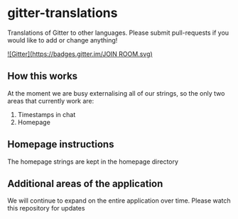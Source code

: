 gitter-translations
===================

Translations of Gitter to other languages. Please submit pull-requests if you would like to add or change anything!

[![Gitter](https://badges.gitter.im/JOIN ROOM.svg)](https://gitter.im/gitterHQ/gitter-translations?utm_source=badge&utm_medium=badge&utm_campaign=share-badge)

## How this works

At the moment we are busy externalising all of our strings, so the only two areas that currently work are:
 1. Timestamps in chat
 2. Homepage

## Homepage instructions

The homepage strings are kept in the homepage directory

## Additional areas of the application

We will continue to expand on the entire application over time. Please watch this repository for updates
